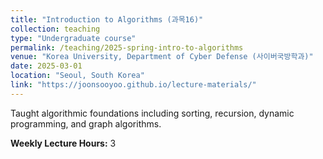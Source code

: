 ```yaml
---
title: "Introduction to Algorithms (과목16)"
collection: teaching
type: "Undergraduate course"
permalink: /teaching/2025-spring-intro-to-algorithms
venue: "Korea University, Department of Cyber Defense (사이버국방학과)"
date: 2025-03-01
location: "Seoul, South Korea"
link: "https://joonsooyoo.github.io/lecture-materials/"
---
```

Taught algorithmic foundations including sorting, recursion, dynamic programming, and graph algorithms.

**Weekly Lecture Hours:** 3
